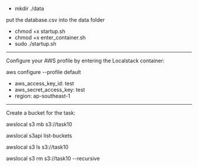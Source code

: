 * mkdir ./data

put the database.csv into the data folder

* chmod +x startup.sh
* chmod +x enter_container.sh
* sudo ./startup.sh

_________________
Configure your AWS profile by entering the Localstack container:

aws configure --profile default

* aws_access_key_id: test
* aws_secret_access_key: test 
* region: ap-southeast-1


_____________________________________
Create a bucket for the task: 

awslocal s3 mb s3://task10 

awslocal s3api list-buckets

awslocal s3 ls s3://task10

awslocal s3 rm s3://task10 --recursive
